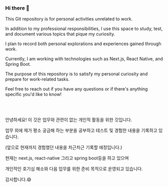 ### Hi there 👋

This Git repository is for personal activities unrelated to work.

In addition to my professional responsibilities, I use this space to study, test, and document various topics that pique my curiosity. 

I plan to record both personal explorations and experiences gained through work.

Currently, I am working with technologies such as Next.js, React Native, and Spring Boot. 

The purpose of this repository is to satisfy my personal curiosity and prepare for work-related tasks.

Feel free to reach out if you have any questions or if there's anything specific you'd like to know!

</br>
</br>

안녕하세요! 이 깃은 업무와 관련이 없는 개인적 활동을 위한 깃입니다.  

업무 외에 제가 평소 궁금해 하는 부분을 공부하고 테스트 및 경험한 내용을 기록하고 있습니다. 

(앞으로 현재까지 경험했던 내용을 차근차근 기록할 에정입니다.)

현재는 next.js, react-native 그리고 spring boot등을 하고 있으며

개인적인 호기심 해소와 다음 업무를 위한 준비 목적으로 운영되고 있습니다. 


감사합니다.😄

<!--
**nam-yeun-hwa/nam-yeun-hwa** is a ✨ _special_ ✨ repository because its `README.md` (this file) appears on your GitHub profile.

Here are some ideas to get you started:

- 🔭 I’m currently working on ...
- 🌱 I’m currently learning ...
- 👯 I’m looking to collaborate on ...
- 🤔 I’m looking for help with ...
- 💬 Ask me about ...
- 📫 How to reach me: ...
- 😄 Pronouns: ...
- ⚡ Fun fact: ...
-->
